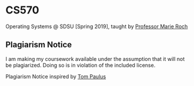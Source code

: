 # CS570
Operating Systems @ SDSU [Spring 2019], taught by [Professor Marie Roch](https://github.com/madachy)

## Plagiarism Notice
I am making my coursework available under the assumption that it will not be plagiarized. Doing so is in violation of the included license.

Plagiarism Notice inspired by [Tom Paulus](https://github.com/tpaulus)
